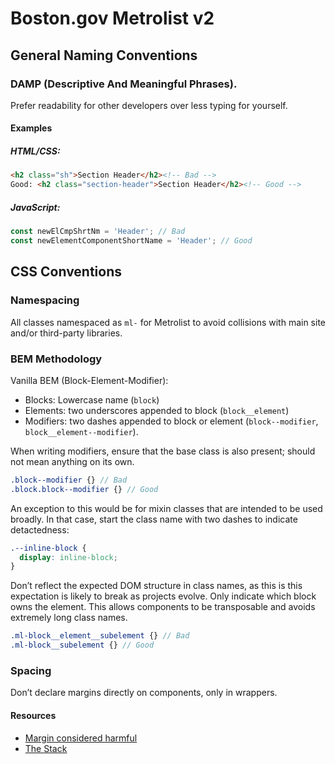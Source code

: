 # Boston.gov Metrolist v2

## General Naming Conventions

### DAMP (Descriptive And Meaningful Phrases).

Prefer readability for other developers over less typing for yourself.

#### Examples

##### HTML/CSS:
```html
<h2 class="sh">Section Header</h2><!-- Bad -->
Good: <h2 class="section-header">Section Header</h2><!-- Good -->
```

##### JavaScript:
```js
const newElCmpShrtNm = 'Header'; // Bad
const newElementComponentShortName = 'Header'; // Good
```

## CSS Conventions

### Namespacing

All classes namespaced as `ml-` for Metrolist to avoid collisions with main site and/or third-party libraries.

### BEM Methodology

Vanilla BEM (Block-Element-Modifier):
- Blocks: Lowercase name (`block`)
- Elements: two underscores appended to block (`block__element`)
- Modifiers: two dashes appended to block or element (`block--modifier`, `block__element--modifier`).

When writing modifiers, ensure that the base class is also present; should not mean anything on its own.
```scss
.block--modifier {} // Bad
.block.block--modifier {} // Good
```

An exception to this would be for mixin classes that are intended to be used broadly. In that case, start the class name with two dashes to indicate detactedness:
```scss
.--inline-block {
  display: inline-block;
}
```

Don’t reflect the expected DOM structure in class names, as this is this expectation is likely to break as projects evolve. Only indicate which block owns the element. This allows components to be transposable and avoids extremely long class names.
```scss
.ml-block__element__subelement {} // Bad
.ml-block__subelement {} // Good
```

### Spacing

Don’t declare margins directly on components, only in wrappers.

#### Resources
- [Margin considered harmful](https://mxstbr.com/thoughts/margin)
- [The Stack](https://absolutely.every-layout.dev/layouts/stack/)